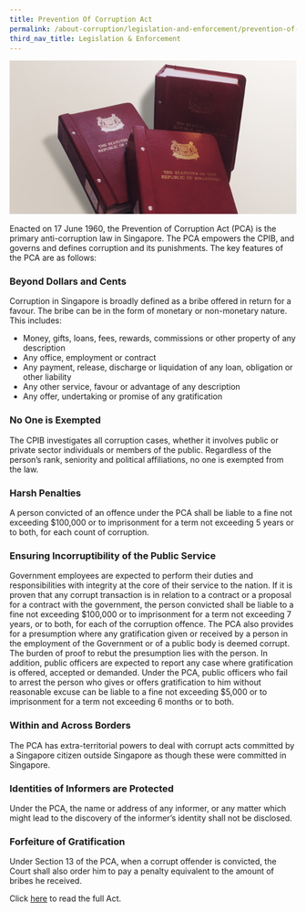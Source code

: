 ```yaml
---
title: Prevention Of Corruption Act
permalink: /about-corruption/legislation-and-enforcement/prevention-of-corruption-act/
third_nav_title: Legislation & Enforcement
---
```


<img src="/images/abt-corruption_cpib-statutes.jpg" alt="prevention of corruption act">

Enacted on 17 June 1960, the Prevention of Corruption Act (PCA) is the primary anti-corruption law in Singapore. The PCA empowers the CPIB, and governs and defines corruption and its punishments. The key features of the PCA are as follows:

### **Beyond Dollars and Cents**

Corruption in Singapore is broadly defined as a bribe offered in return for a favour. The bribe can be in the form of monetary or non-monetary nature. This includes:

* Money, gifts, loans, fees, rewards, commissions or other property of any description
* Any office, employment or contract
* Any payment, release, discharge or liquidation of any loan, obligation or other liability
* Any other service, favour or advantage of any description
* Any offer, undertaking or promise of any gratification

### **No One is Exempted**

The CPIB investigates all corruption cases, whether it involves public or private sector individuals or members of the public. Regardless of the person’s rank, seniority and political affiliations, no one is exempted from the law.

### **Harsh Penalties**

A person convicted of an offence under the PCA shall be liable to a fine not exceeding $100,000 or to imprisonment for a term not exceeding 5 years or to both, for each count of corruption.

### **Ensuring Incorruptibility of the Public Service**

Government employees are expected to perform their duties and responsibilities with integrity at the core of their service to the nation. If it is proven that any corrupt transaction is in relation to a contract or a proposal for a contract with the government, the person convicted shall be liable to a fine not exceeding $100,000 or to imprisonment for a term not exceeding 7 years, or to both, for each of the corruption offence. The PCA also provides for a presumption where any gratification given or received by a person in the employment of the Government or of a public body is deemed corrupt. The burden of proof to rebut the presumption lies with the person. In addition, public officers are expected to report any case where gratification is offered, accepted or demanded. Under the PCA, public officers who fail to arrest the person who gives or offers gratification to him without reasonable excuse can be liable to a fine not exceeding $5,000 or to imprisonment for a term not exceeding 6 months or to both.

### **Within and Across Borders**

The PCA has extra-territorial powers to deal with corrupt acts committed by a Singapore citizen outside Singapore as though these were committed in Singapore.

### **Identities of Informers are Protected**

Under the PCA, the name or address of any informer, or any matter which might lead to the discovery of the informer’s identity shall not be disclosed.

### **Forfeiture of Gratification**

Under Section 13 of the PCA, when a corrupt offender is convicted, the Court shall also order him to pay a penalty equivalent to the amount of bribes he received.


Click <a href="https://sso.agc.gov.sg/Act/PCA1960#pr6-" target="_blank">here</a> to read the full Act.
